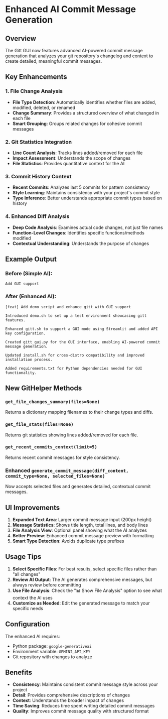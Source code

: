 # Enhanced AI Commit Message Generation

## Overview
The Gitt GUI now features advanced AI-powered commit message generation that analyzes your git repository's changelog and context to create detailed, meaningful commit messages.

## Key Enhancements

### 1. File Change Analysis
- **File Type Detection**: Automatically identifies whether files are added, modified, deleted, or renamed
- **Change Summary**: Provides a structured overview of what changed in each file
- **Smart Grouping**: Groups related changes for cohesive commit messages

### 2. Git Statistics Integration
- **Line Count Analysis**: Tracks lines added/removed for each file
- **Impact Assessment**: Understands the scope of changes
- **File Statistics**: Provides quantitative context for the AI

### 3. Commit History Context
- **Recent Commits**: Analyzes last 5 commits for pattern consistency
- **Style Learning**: Maintains consistency with your project's commit style
- **Type Inference**: Better understands appropriate commit types based on history

### 4. Enhanced Diff Analysis
- **Deep Code Analysis**: Examines actual code changes, not just file names
- **Function-Level Changes**: Identifies specific functions/methods modified
- **Contextual Understanding**: Understands the purpose of changes

## Example Output

### Before (Simple AI):
```
Add GUI support
```

### After (Enhanced AI):
```
[feat] Add demo script and enhance gitt with GUI support

Introduced demo.sh to set up a test environment showcasing gitt features.

Enhanced gitt.sh to support a GUI mode using Streamlit and added API key configuration.

Created gitt_gui.py for the GUI interface, enabling AI-powered commit message generation.

Updated install.sh for cross-distro compatibility and improved installation process.

Added requirements.txt for Python dependencies needed for GUI functionality.
```

## New GitHelper Methods

### `get_file_changes_summary(files=None)`
Returns a dictionary mapping filenames to their change types and diffs.

### `get_file_stats(files=None)`
Returns git statistics showing lines added/removed for each file.

### `get_recent_commits_context(limit=5)`
Returns recent commit messages for style consistency.

### Enhanced `generate_commit_message(diff_content, commit_type=None, selected_files=None)`
Now accepts selected files and generates detailed, contextual commit messages.

## UI Improvements

1. **Expanded Text Area**: Larger commit message input (200px height)
2. **Message Statistics**: Shows title length, total lines, and body lines
3. **File Analysis View**: Optional panel showing what the AI analyzes
4. **Better Preview**: Enhanced commit message preview with formatting
5. **Smart Type Detection**: Avoids duplicate type prefixes

## Usage Tips

1. **Select Specific Files**: For best results, select specific files rather than "all changes"
2. **Review AI Output**: The AI generates comprehensive messages, but always review before committing
3. **Use File Analysis**: Check the "📊 Show File Analysis" option to see what context the AI uses
4. **Customize as Needed**: Edit the generated message to match your specific needs

## Configuration

The enhanced AI requires:
- Python package: `google-generativeai`
- Environment variable: `GEMINI_API_KEY`
- Git repository with changes to analyze

## Benefits

- **Consistency**: Maintains consistent commit message style across your project
- **Detail**: Provides comprehensive descriptions of changes
- **Context**: Understands the broader impact of changes
- **Time Saving**: Reduces time spent writing detailed commit messages
- **Quality**: Improves commit message quality with structured format
